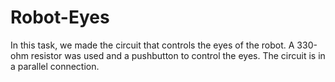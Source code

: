 # Robot-Eyes
In this task, we made the circuit that controls the eyes of the robot. A 330-ohm resistor was used and a pushbutton to control the eyes. The circuit is in a parallel connection.

